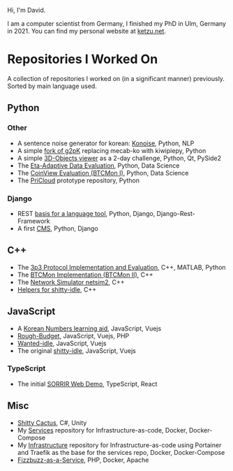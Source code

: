 Hi, I'm David.

I am a computer scientist from Germany, I finished my PhD in Ulm, Germany in 2021.
You can find my personal website at [ketzu.net](https://ketzu.net).

# Repositories I Worked On

A collection of repositories I worked on (in a significant manner) previously.
Sorted by main language used.

## Python

### Other

 * A sentence noise generator for korean: [Konoise](https://github.com/ketzu/konoise), Python, NLP
 * A simple [fork of g2pK](https://github.com/ketzu/g2pk) replacing mecab-ko with kiwipiepy, Python
 * A simple [3D-Objects viewer](https://github.com/ketzu/3d-objects) as a 2-day challenge, Python, Qt, PySide2 
 * The [Eta-Adaptive Data Evaluation](https://github.com/vs-uulm/eta-adaptive), Python, Data Science
 * The [CoinView Evaluation (BTCMon I)](https://github.com/vs-uulm/CoinView/settings), Python, Data Science
 * The [PriCloud](https://github.com/vs-uulm/PriCloud) prototype repository, Python

### Django

 * REST [basis for a language tool](https://github.com/ketzu/klang-api), Python, Django, Django-Rest-Framework
 * A first [CMS](https://github.com/ketzu/knet-django), Python, Django

## C++

 * The [3p3 Protocol Implementation and Evaluation](https://github.com/vs-uulm/3p3-evaluation), C++, MATLAB, Python
 * The [BTCMon Implementation (BTCMon II)](https://github.com/vs-uulm/btcmon), C++
 * The [Network Simulator netsim2](https://github.com/vs-uulm/netsim2), C++
 * [Helpers for shitty-idle](https://github.com/ketzu/cityidle-tools), C++

## JavaScript

 * A [Korean Numbers learning aid](https://github.com/ketzu/korean-numbers), JavaScript, Vuejs
 * [Rough-Budget](https://github.com/ketzu/rough-budget), JavaScript, Vuejs, PHP
 * [Wanted-idle](https://github.com/ketzu/wanted-idle), JavaScript, Vuejs
 * The original [shitty-idle](https://github.com/ketzu/shittyidle), JavaScript, Vuejs

### TypeScript

 * The initial [SORRIR Web Demo](https://github.com/sorrir/web-demo), TypeScript, React

## Misc

 * [Shitty Cactus](https://github.com/ketzu/shittycactus), C#, Unity
 * My [Services](https://github.com/ketzu/services) repository for Infrastructure-as-code, Docker, Docker-Compose
 * My [Infrastructure](https://github.com/ketzu/infrastructure) repository for Infrastructure-as-code using Portainer and Traefik as the base for the services repo, Docker, Docker-Compose
 * [Fizzbuzz-as-a-Service](https://github.com/ketzu/fizzbuzz), PHP, Docker, Apache
